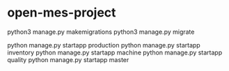 # open-mes-project

python3 manage.py makemigrations
python3 manage.py migrate

python manage.py startapp production
python manage.py startapp inventory
python manage.py startapp machine
python manage.py startapp quality
python manage.py startapp master